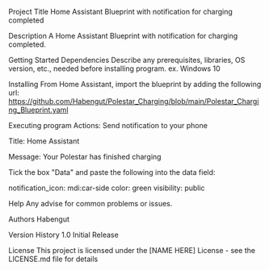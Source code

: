 Project Title
Home Assistant Blueprint with notification for charging completed

Description
A Home Assistant Blueprint with notification for charging completed.

Getting Started
Dependencies
Describe any prerequisites, libraries, OS version, etc., needed before installing program.
ex. Windows 10

Installing
From Home Assistant, import the blueprint by adding the following url:
https://github.com/Habengut/Polestar_Charging/blob/main/Polestar_Charging_Blueprint.yaml

Executing program
Actions:
Send notification to your phone

Title:
Home Assistant

Message:
Your Polestar has finished charging

Tick the box "Data" and paste the following into the data field:

  notification_icon: mdi:car-side
  color: green
  visibility: public

Help
Any advise for common problems or issues.

Authors
Habengut

Version History
1.0
Initial Release

License
This project is licensed under the [NAME HERE] License - see the LICENSE.md file for details
